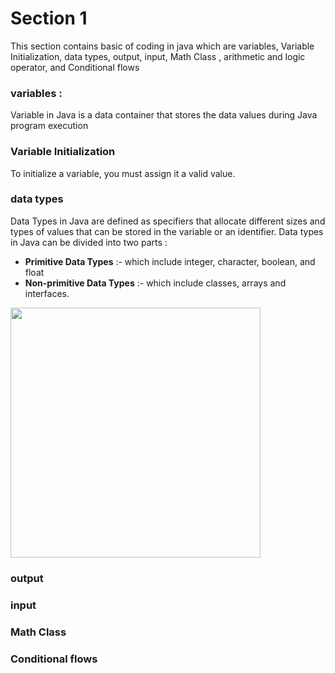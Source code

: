 # Section 1

This section contains basic of coding in java which are variables, Variable Initialization, data types, output, input, Math Class , arithmetic and logic operator, and Conditional flows

### variables :
Variable in Java is a data container that stores the data values during Java program execution

### Variable Initialization
To initialize a variable, you must assign it a valid value.
### data types
Data Types in Java are defined as specifiers that allocate different sizes and types of values that can be stored in the variable or an identifier. Data types in Java can be divided into two parts :
- **Primitive Data Types** :- which include integer, character, boolean, and float
- **Non-primitive Data Types** :- which include classes, arrays and interfaces.
<div style="display:block;text-align:center; width:100vw" >
    <img src="https://i1.wp.com/www.softwaretestingmaterial.com/wp-content/uploads/2018/03/JDK-JRE-JVM-Illustration.png?resize=461%2C440&ssl=1" style="display:block;text-align:center" width="400" height="400"/>
</div>

### output
### input
### Math Class
### Conditional flows







